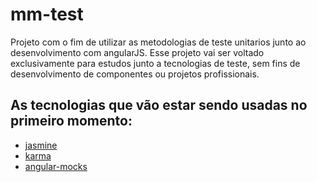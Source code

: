 # mm-test

Projeto com o fim de utilizar as metodologias de teste unitarios junto ao desenvolvimento com angularJS.
Esse projeto vai ser voltado exclusivamente para estudos junto a tecnologias de teste, sem fins de desenvolvimento
de componentes ou projetos profissionais.

## As tecnologias que vão estar sendo usadas no primeiro momento:

- [jasmine](http://jasmine.github.io/)
- [karma](https://karma-runner.github.io/0.13/index.html)
- [angular-mocks](https://github.com/angular/bower-angular-mocks)


